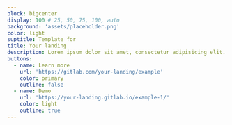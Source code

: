 ```yaml
---
block: bigcenter
display: 100 # 25, 50, 75, 100, auto
background: 'assets/placeholder.png'
color: light
suptitle: Template for
title: Your landing
description: Lorem ipsum dolor sit amet, consectetur adipisicing elit. Porro doloremque facilis, cum est tenetur dicta excepturi maxime nihil voluptatibus dolores? Reiciendis incidunt laboriosam possimus ipsam, eum, hic repudiandae soluta dicta.
buttons:
  - name: Learn more
    url: 'https://gitlab.com/your-landing/example'
    color: primary
    outline: false
  - name: Demo
    url: 'https://your-landing.gitlab.io/example-1/'
    color: light
    outline: true
---
```

